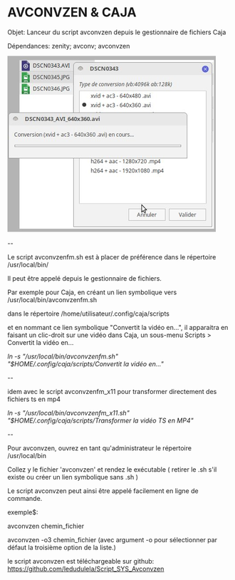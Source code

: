 # AVCONVZEN & CAJA
Objet: Lanceur du script avconvzen depuis le gestionnaire de fichiers Caja

Dépendances: zenity; avconv; avconvzen

![screenshot](https://github.com/ledudulela/Script_CAJA_Avconvzen/blob/master/avconvzenfm.jpg)

--

Le script avconvzenfm.sh est à placer de préférence dans le répertoire /usr/local/bin/

Il peut être appelé depuis le gestionnaire de fichiers.

Par exemple pour Caja, en créant un lien symbolique vers /usr/local/bin/avconvzenfm.sh

dans le répertoire /home/utilisateur/.config/caja/scripts

et en nommant ce lien symbolique "Convertit la vidéo en...", il apparaitra en faisant un
 clic-droit sur une vidéo dans Caja, un sous-menu Scripts > Convertit la vidéo en...

*ln -s "/usr/local/bin/avconvzenfm.sh" "$HOME/.config/caja/scripts/Convertit la vidéo en..."*

--

idem avec le script avconvzenfm_x11 pour transformer directement des fichiers ts en mp4 

*ln -s "/usr/local/bin/avconvzenfm_x11.sh" "$HOME/.config/caja/scripts/Transformer la vidéo TS en MP4"*

--

Pour avconvzen, ouvrez en tant qu'administrateur le répertoire /usr/local/bin

Collez y le fichier 'avconvzen' et rendez le exécutable ( retirer le .sh s'il existe ou créer un lien symbolique sans .sh )

Le script avconvzen peut ainsi être appelé facilement en ligne de commande.

exemple$: 

avconvzen chemin_fichier

avconvzen -o3 chemin_fichier (avec argument -o pour sélectionner par défaut la troisième option de la liste.)

le script avconvzen est téléchargeable sur github: 
https://github.com/ledudulela/Script_SYS_Avconvzen



